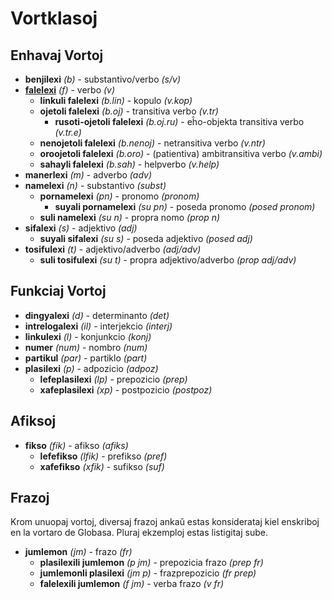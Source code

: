 <h1>Vortklasoj</h1>
<p>
</p>
<h2>Enhavaj Vortoj</h2>
<ul>
	<li><strong>benjilexi</strong> <em>(b)</em> - substantivo/verbo <em>(s/v)</em></li>
	<li><strong><a href="./inharelexi.html#falelexili_klase">falelexi</a></strong> <em>(f)</em> - verbo <em>(v)</em>
		<ul>
			<li><strong>linkuli falelexi</strong> <em>(b.lin)</em> - kopulo <em>(v.kop)</em></li>
			<li><strong>ojetoli falelexi</strong> <em>(b.oj)</em> - transitiva verbo <em>(v.tr)</em>
				<ul>
					<li><strong>rusoti-ojetoli falelexi</strong> <em>(b.oj.ru)</em> - eĥo-objekta transitiva verbo
						<em>(v.tr.e)</em>
					</li>
				</ul>
			</li>
			<li><strong>nenojetoli falelexi</strong> <em>(b.nenoj)</em> - netransitiva verbo <em>(v.ntr)</em></li>
			<li><strong>oroojetoli falelexi</strong> <em>(b.oro)</em> - (patientiva) ambitransitiva verbo
				<em>(v.ambi)</em></li>
			<li><strong>sahayli falelexi</strong> <em>(b.sah)</em> - helpverbo <em>(v.help)</em></li>
		</ul>
	</li>
	<li><strong>manerlexi</strong> <em>(m)</em> - adverbo <em>(adv)</em></li>
	<li><strong>namelexi</strong> <em>(n)</em> - substantivo <em>(subst)</em>
		<ul>
			<li><strong>pornamelexi</strong> <em>(pn)</em> - pronomo <em>(pronom)</em>
				<ul>
					<li><strong>suyali pornamelexi</strong> <em>(su pn)</em> - poseda pronomo <em>(posed pronom)</em>
					</li>
				</ul>
			</li>
			<li><strong>suli namelexi</strong> <em>(su n)</em> - propra nomo <em>(prop n)</em></li>
		</ul>
	</li>
	<li><strong>sifalexi</strong> <em>(s)</em> - adjektivo <em>(adj)</em>
		<ul>
			<li><strong>suyali sifalexi</strong> <em>(su s)</em> - poseda adjektivo <em>(posed adj)</em></li>
		</ul>
	</li>
	<li><strong>tosifulexi</strong> <em>(t)</em> - adjektivo/adverbo <em>(adj/adv)</em>
		<ul>
			<li><strong>suli tosifulexi</strong> <em>(su t)</em> - propra adjektivo/adverbo <em>(prop adj/adv)</em></li>
		</ul>
	</li>
</ul>
<h2>Funkciaj Vortoj</h2>
<ul>
	<li><strong>dingyalexi</strong> <em>(d)</em> - determinanto <em>(det)</em></li>
	<li><strong>intrelogalexi</strong> <em>(il)</em> - interjekcio <em>(interj)</em></li>
	<li><strong>linkulexi</strong> <em>(l)</em> - konjunkcio <em>(konj)</em></li>
	<li><strong>numer</strong> <em>(num)</em> - nombro <em>(num)</em></li>
	<li><strong>partikul</strong> <em>(par)</em> - partiklo <em>(part)</em></li>
	<li><strong>plasilexi</strong> <em>(p)</em> - adpozicio <em>(adpoz)</em>
		<ul>
			<li><strong>lefeplasilexi</strong> <em>(lp)</em> - prepozicio <em>(prep)</em></li>
			<li><strong>xafeplasilexi</strong> <em>(xp)</em> - postpozicio <em>(postpoz)</em></li>
		</ul>
	</li>
</ul>
<h2>Afiksoj</h2>
<ul>
	<li><strong>fikso</strong> <em>(fik)</em> - afikso <em>(afiks)</em>
		<ul>
			<li><strong>lefefikso</strong> <em>(lfik)</em> - prefikso <em>(pref)</em></li>
			<li><strong>xafefikso</strong> <em>(xfik)</em> - sufikso <em>(suf)</em></li>
		</ul>
	</li>
</ul>
<h2>Frazoj</h2>
<p>Krom unuopaj vortoj, diversaj frazoj ankaŭ estas konsiderataj kiel enskriboj en la vortaro de Globasa. Pluraj
	ekzemploj estas listigitaj sube. </p>
<ul>
	<li><strong>jumlemon</strong> <em>(jm)</em> - frazo <em>(fr)</em>
		<ul>
			<li><strong>plasilexili jumlemon</strong> <em>(p jm)</em> - prepozicia frazo <em>(prep fr)</em></li>
			<li><strong>jumlemonli plasilexi</strong> <em>(jm p)</em> - frazprepozicio <em>(fr prep)</em></li>
			<li><strong>falelexili jumlemon</strong> <em>(f jm)</em> - verba frazo <em>(v fr)</em></li>
		</ul>
	</li>
</ul>
<p></p>

